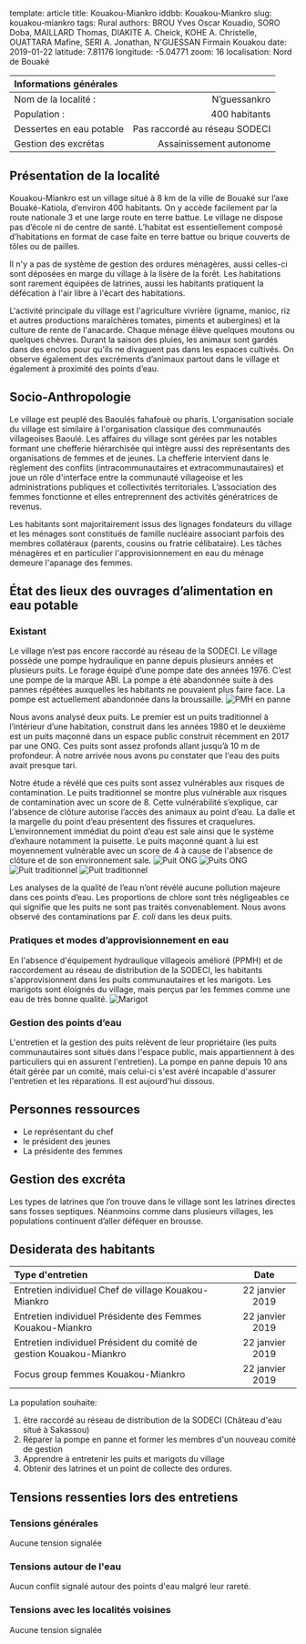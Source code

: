 template: article
title: Kouakou-Miankro
iddbb: Kouakou-Miankro
slug: kouakou-miankro
tags: Rural
authors: BROU Yves Oscar Kouadio, SORO Doba, MAILLARD Thomas, DIAKITE A. Cheick, KOHE A. Christelle, OUATTARA Mafine, SERI A. Jonathan, N'GUESSAN Firmain Kouakou
date: 2019-01-22
latitude: 7.81176
longitude: -5.04771
zoom: 16
localisation: Nord de Bouaké


|Informations générales||
|:--|--:|
| Nom de la localité : | N’guessankro | 
| Population : | 400 habitants | 
| Dessertes en eau potable | Pas raccordé au réseau SODECI | 
| Gestion des excrétas | Assainissement autonome | 


## Présentation de la localité
Kouakou-Miankro est un village situé à 8 km de la ville de Bouaké sur l’axe Bouaké-Katiola, d’environ 400 habitants. On y accède facilement par la route nationale 3 et une large route en terre battue. 
Le village ne dispose pas d’école ni de centre de santé. L’habitat est essentiellement composé d’habitations en format de case faite en terre battue ou brique couverts de tôles ou de pailles. 


Il n'y a pas de système de gestion des ordures ménagères, aussi celles-ci sont déposées en marge du village à la lisère de la forêt. Les habitations sont rarement équipées de latrines, aussi les habitants pratiquent la défécation à l'air libre à l'écart des habitations.


L'activité principale du village est l'agriculture vivrière (igname, manioc, riz et autres productions maraîchères tomates, piments et aubergines) et la culture de rente de l'anacarde. Chaque ménage élève quelques moutons ou quelques chèvres. Durant la saison des pluies, les animaux sont gardés dans des enclos pour qu'ils ne divaguent pas dans les espaces cultivés. On observe également des excréments d’animaux partout dans le village et également à proximité des points d’eau.

## Socio-Anthropologie

Le village est peuplé des Baoulés fahafouè ou pharis. L'organisation sociale du village est similaire à l'organisation classique des communautés villageoises Baoulé. Les affaires du village sont gérées par les notables formant une chefferie hiérarchisée qui intègre aussi des représentants des organisations de femmes et de jeunes. La chefferie intervient dans le règlement des conflits (intracommunautaires et extracommunautaires) et joue un rôle d'interface entre la communauté villageoise et les administrations publiques et collectivités territoriales.  L’association des femmes fonctionne et elles entreprennent des activités génératrices de revenus. 


 Les habitants sont majoritairement issus des lignages fondateurs du village et les ménages sont constitués de famille nucléaire associant parfois des membres collatéraux (parents, cousins ou fratrie célibataire). Les tâches ménagères et en particulier l'approvisionnement en eau du ménage demeure l'apanage des femmes.

## État des lieux des ouvrages d’alimentation en eau potable
### Existant 
Le village n’est pas encore raccordé au réseau de la SODECI. Le village possède une pompe hydraulique en panne depuis plusieurs années et plusieurs puits.
Le forage équipé d’une pompe date des années 1976. C’est une pompe de la marque ABI. La pompe a été abandonnée suite à des pannes répétées auxquelles les habitants ne pouvaient plus faire face. La pompe est actuellement abandonnée dans la broussaille.
![PMH en panne](images/Kouakou-Miankro2.jpg "PMH en panne")


Nous avons analysé deux puits. Le premier est un puits traditionnel à l’intérieur d’une habitation, construit dans les années 1980 et le deuxième est un puits maçonné dans un espace public construit récemment en 2017 par une ONG. Ces puits sont assez profonds allant jusqu’à 10 m de profondeur. À notre arrivée nous avons pu constater que l'eau des puits avait presque tari. 


Notre étude a révélé que ces puits sont assez vulnérables aux risques de contamination. Le puits traditionnel se montre plus vulnérable aux risques de contamination avec un score de 8.  Cette vulnérabilité s’explique, car l'absence de clôture autorise l’accès des animaux au point d’eau. La dalle et la margelle du point d’eau présentent des fissures et craquelures. L’environnement immédiat du point d’eau est sale ainsi que le système d’exhaure notamment la puisette. Le puits maçonné quant à lui est moyennement vulnérable avec un score de 4 à cause de l'absence de clôture et de son environnement  sale.
![Puit ONG](images/Kouakou-Miankro3.jpg "Puits ONG")
![Puits ONG](images/Kouakou-Miankro6.jpg "Puits ONG")
![Puit traditionnel](images/Kouakou-Miankro4.jpg "Puit traditionnel")
![Puit traditionnel](images/Kouakou-Miankro5.jpg "Puit traditionnel")

Les analyses de la qualité de l’eau n’ont révélé aucune pollution majeure dans ces points d’eau. Les proportions de chlore sont très négligeables ce qui signifie que les puits ne sont pas traités convenablement. Nous avons observé des contaminations par *E. coli* dans les deux puits.

### Pratiques et modes d’approvisionnement en eau

En l'absence d'équipement hydraulique villageois amélioré (PPMH) et de raccordement au réseau de distribution de la SODECI, les habitants s'approvisionnent dans les puits communautaires et les marigots. Les marigots sont éloignés du village, mais perçus par les femmes comme une eau de très bonne qualité.
![Marigot](images/Kouakou-Miankro1.jpg "Marigot")

### Gestion des points d’eau

L'entretien et la gestion des puits relèvent de leur propriétaire (les puits communautaires sont situés dans l'espace public, mais appartiennent à des particuliers qui en assurent l'entretien). La pompe en panne depuis 10 ans était gérée par un comité, mais celui-ci s'est avéré incapable d'assurer l'entretien et les réparations. Il est aujourd'hui dissous.


## Personnes ressources 


* Le représentant du chef
* le président des jeunes
* La présidente des femmes

## Gestion des excréta
Les types de latrines que l’on trouve dans le village sont les latrines directes sans fosses septiques. Néanmoins comme dans plusieurs villages, les populations continuent d’aller déféquer en brousse.

## Desiderata des habitants

| Type d'entretien | Date | 
| :-- | :--: | 
| Entretien individuel Chef de village Kouakou-Miankro |22 janvier 2019| 
| Entretien individuel Présidente des Femmes Kouakou-Miankro |22 janvier 2019|
| Entretien individuel Président du comité de gestion Kouakou-Miankro |22 janvier 2019| | Focus group hommes Kouakou-Miankro |22 janvier 2019| |
| Focus group femmes Kouakou-Miankro |22 janvier 2019|


La population souhaite:


1. être raccordé au réseau de distribution de la SODECI (Château d'eau situé à Sakassou)
2. Réparer la pompe en panne et former les membres d'un nouveau comité de gestion
3. Apprendre à entretenir les puits et marigots du village
4. Obtenir des latrines et un point de collecte des ordures.


## Tensions ressenties lors des entretiens

### Tensions générales

Aucune tension signalée

### Tensions autour de l'eau

Aucun conflit signalé autour des points d'eau malgré leur rareté.
### Tensions avec les localités voisines
Aucune tension signalée

